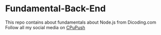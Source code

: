 # Fundamental-Back-End
This repo contains about fundamentals about Node.js from Dicoding.com
Follow all my social media on <a href="https://cpupush.github.io/">CPuPush</a>



